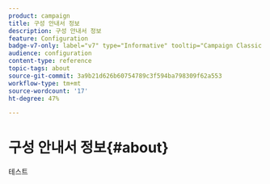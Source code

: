 ```yaml
---
product: campaign
title: 구성 안내서 정보
description: 구성 안내서 정보
feature: Configuration
badge-v7-only: label="v7" type="Informative" tooltip="Campaign Classic v7에만 적용"
audience: configuration
content-type: reference
topic-tags: about
source-git-commit: 3a9b21d626b60754789c3f594ba798309f62a553
workflow-type: tm+mt
source-wordcount: '17'
ht-degree: 47%

---
```



# 구성 안내서 정보{#about}



테스트



